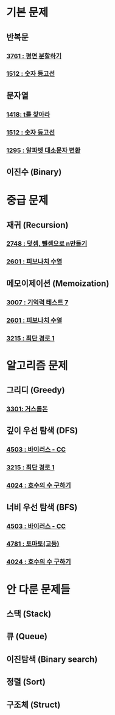 # 기본 문제
## 반복문
### [3761 : 평면 분할하기](code/20250106_3761.c)
### [1512 : 숫자 등고선](code/20250111_1512.c)

## 문자열
### [1418: t를 찾아라](code/20250107_1418.c)
### [1512 : 숫자 등고선](code/20250111_1512.c)
### [1295 : 알파벳 대소문자 변환](code/20250111_1295.c)

## 이진수 (Binary)


# 중급 문제
## 재귀 (Recursion)
### [2748 : 덧셈, 뺄셈으로 n만들기](code/20250107_2748.c)
### [2601 : 피보나치 수열](code/20250109_2601.c)

## 메모이제이션 (Memoization)
### [3007 : 기억력 테스트 7](code/20250108_2007.c)
### [2601 : 피보나치 수열](code/20250109_2601.c)
### [3215 : 최단 경로 1](code/20250110_3215.c)


# 알고리즘 문제
## 그리디 (Greedy)
### [3301: 거스름돈](code/20250108_3301.c)

## 깊이 우선 탐색 (DFS)
### [4503 : 바이러스 - CC](code/20250109_4503.c)
### [3215 : 최단 경로 1](code/20250110_3215.c)
### [4024 : 호수의 수 구하기](code/20250111_4024.c)

## 너비 우선 탐색 (BFS)
### [4503 : 바이러스 - CC](code/20250109_4503.c)
### [4781 : 토마토(고등)](code/20250111_4781.c)
### [4024 : 호수의 수 구하기](code/20250111_4024.c)


# 안 다룬 문제들
## 스택 (Stack)
## 큐 (Queue)
## 이진탐색 (Binary search)
## 정렬 (Sort)
## 구조체 (Struct)
